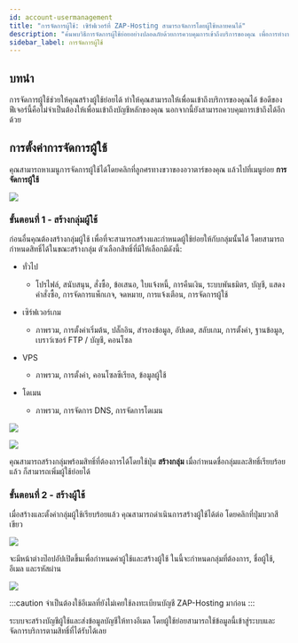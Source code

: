 ```yaml
---
id: account-usermanagement
title: "การจัดการผู้ใช้: เซิร์ฟเวอร์ที่ ZAP-Hosting สามารถจัดการโดยผู้ใช้หลายคนได้"
description: "ค้นพบวิธีการจัดการผู้ใช้ย่อยอย่างปลอดภัยด้วยการควบคุมการเข้าถึงบริการของคุณ เพื่อการทำงานร่วมกันที่ดีขึ้นและความปลอดภัยของบัญชี → เรียนรู้เพิ่มเติมตอนนี้"
sidebar_label: การจัดการผู้ใช้
---
```




## บทนำ

การจัดการผู้ใช้ช่วยให้คุณสร้างผู้ใช้ย่อยได้ ทำให้คุณสามารถให้เพื่อนเข้าถึงบริการของคุณได้ ข้อดีของฟีเจอร์นี้คือไม่จำเป็นต้องให้เพื่อนเข้าถึงบัญชีหลักของคุณ นอกจากนี้ยังสามารถควบคุมการเข้าถึงได้อีกด้วย



## การตั้งค่าการจัดการผู้ใช้

คุณสามารถหาเมนูการจัดการผู้ใช้ได้โดยคลิกที่ลูกศรทางขวาของอวาตาร์ของคุณ แล้วไปที่เมนูย่อย **การจัดการผู้ใช้**

![](https://screensaver01.zap-hosting.com/index.php/s/FDznDDKTQFydDTZ/preview)

### ขั้นตอนที่ 1 - สร้างกลุ่มผู้ใช้

ก่อนอื่นคุณต้องสร้างกลุ่มผู้ใช้ เพื่อที่จะสามารถสร้างและกำหนดผู้ใช้ย่อยให้กับกลุ่มนั้นได้ โดยสามารถกำหนดสิทธิ์ได้ในขณะสร้างกลุ่ม ตัวเลือกสิทธิ์ที่มีให้เลือกมีดังนี้:

- ทั่วไป

  - โปรไฟล์, สนับสนุน, สั่งซื้อ, ข้อเสนอ, ใบแจ้งหนี้, การคืนเงิน, ระบบพันธมิตร, บัญชี, แสดงคำสั่งซื้อ, การจัดการแพ็กเกจ, จดหมาย, การแจ้งเตือน, การจัดการผู้ใช้

- เซิร์ฟเวอร์เกม

  - ภาพรวม, การตั้งค่าเริ่มต้น, ปลั๊กอิน, สำรองข้อมูล, อัปเดต, สลับเกม, การตั้งค่า, ฐานข้อมูล, เบราว์เซอร์ FTP / บัญชี, คอนโซล

- VPS

  - ภาพรวม, การตั้งค่า, คอนโซลซีเรียล, ข้อมูลผู้ใช้

- โดเมน

  - ภาพรวม, การจัดการ DNS, การจัดการโดเมน

  

![](https://screensaver01.zap-hosting.com/index.php/s/ftmqBwzJRxN7mGy/preview)

![](https://screensaver01.zap-hosting.com/index.php/s/NecYPr3ZqrdpPp5/preview)

  

คุณสามารถสร้างกลุ่มพร้อมสิทธิ์ที่ต้องการได้โดยใช้ปุ่ม **สร้างกลุ่ม** เมื่อกำหนดชื่อกลุ่มและสิทธิ์เรียบร้อยแล้ว ก็สามารถเพิ่มผู้ใช้ย่อยได้



### ขั้นตอนที่ 2 - สร้างผู้ใช้

เมื่อสร้างและตั้งค่ากลุ่มผู้ใช้เรียบร้อยแล้ว คุณสามารถดำเนินการสร้างผู้ใช้ได้ต่อ โดยคลิกที่ปุ่มบวกสีเขียว

![](https://screensaver01.zap-hosting.com/index.php/s/LzG9rRjYb28y5cM/preview)





จะมีหน้าต่างป๊อปอัปเปิดขึ้นเพื่อกำหนดค่าผู้ใช้และสร้างผู้ใช้ ในนี้จะกำหนดกลุ่มที่ต้องการ, ชื่อผู้ใช้, อีเมล และรหัสผ่าน

![](https://screensaver01.zap-hosting.com/index.php/s/XGK2BL6L3WQjWRF/preview)

  

:::caution จำเป็นต้องใช้อีเมลที่ยังไม่เคยใช้ลงทะเบียนบัญชี ZAP-Hosting มาก่อน
:::


ระบบจะสร้างบัญชีผู้ใช้และส่งข้อมูลบัญชีให้ทางอีเมล โดยผู้ใช้ย่อยสามารถใช้ข้อมูลนี้เข้าสู่ระบบและจัดการบริการตามสิทธิ์ที่ได้รับได้เลย  
